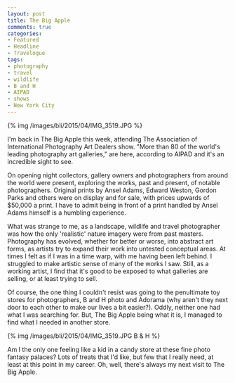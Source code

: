 ```yaml
---
layout: post
title: The Big Apple
comments: true
categories:
- Featured
- Headline
- Travelogue
tags:
- photography
- travel
- wildlife
- B and H
- AIPAD
- shows
- New York City
---
```


{% img /images/bli/2015/04/IMG_3519.JPG %}

I'm back in The Big Apple this week, attending The Association of International Photography Art Dealers show. "More than 80 of the world's leading photography art galleries," are here, according to AIPAD and it's an incredible sight to see. 

<!--more-->

On opening night collectors, gallery owners and photographers from around the world were present, exploring the works, past and present, of notable photographers. Original prints by Ansel Adams, Edward Weston, Gordon Parks and others were on display and for sale, with prices upwards of $50,000 a print. I have to admit being in front of a print handled by Ansel Adams himself is a humbling experience. 

What was strange to me, as a landscape, wildlife and travel photographer was how the only 'realistic' nature imagery were from past masters. Photography has evolved, whether for better or worse, into abstract art forms, as artists try to expand their work into untested conceptual areas. At times I felt as if I was in a time warp, with me having been left behind. I struggled to make artistic sense of many of the works I saw. Still, as a working artist, I find that it's good to be exposed to what galleries are selling, or at least trying to sell. 

Of course, the one thing I couldn't resist was going to the penultimate toy stores for photographers, B and H photo and Adorama (why aren't they next door to each other to make our lives a bit easier?). Oddly, neither one had what I was searching for. But, The Big Apple being what it is, I managed to find what I needed in another store. 

{% img /images/bli/2015/04/IMG_3519.JPG B & H %}

Am I the only one feeling like a kid in a candy store at these fine photo fantasy palaces? Lots of treats that I'd like, but few that I really need, at least at this point in my career. Oh, well, there's always my next visit to The Big Apple. 


